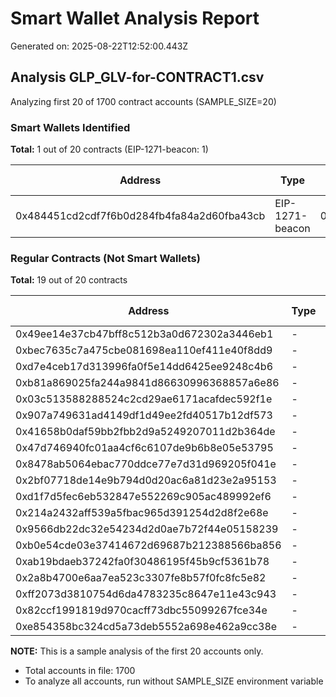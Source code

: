 # Smart Wallet Analysis Report

Generated on: 2025-08-22T12:52:00.443Z

## Analysis GLP_GLV-for-CONTRACT1.csv

Analyzing first 20 of 1700 contract accounts (SAMPLE_SIZE=20)

### Smart Wallets Identified

**Total:** 1 out of 20 contracts (EIP-1271-beacon: 1)

| Address | Type | Implementation | Distribution USD | isSmartContractWallet | isDolomite |
|---------|------|----------------|------------------|----------------------|------------|
| 0x484451cd2cdf7f6b0d284fb4fa84a2d60fba43cb | EIP-1271-beacon | 0x62Cf82FB0484aF382714cD09296260edc1DC0c6c | $19412.27 | EIP-1271-beacon | yes |

### Regular Contracts (Not Smart Wallets)

**Total:** 19 out of 20 contracts

| Address | Type | Implementation | Distribution USD | isSmartContractWallet | isDolomite |
|---------|------|----------------|------------------|----------------------|------------|
| 0x49ee14e37cb47bff8c512b3a0d672302a3446eb1 | - | 0x0BA76e59260ADbd292908297e8b4c6C8C10459e9 | $2120050.20 | no | no |
| 0xbec7635c7a475cbe081698ea110ef411e40f8dd9 | - | 0x2AB857a1c592DDe7038Ced7f99BAcF3900b6EA1e | $330496.33 | no | no |
| 0xd7e4ceb17d313996fa0f5e14dd6425ee9248c4b6 | - | - | $99199.02 | no | no |
| 0xb81a869025fa244a9841d86630996368857a6e86 | - | - | $95245.44 | no | no |
| 0x03c513588288524c2cd29ae6171acafdec592f1e | - | - | $66597.69 | no | yes |
| 0x907a749631ad4149df1d49ee2fd40517b12df573 | - | - | $65654.98 | no | no |
| 0x41658b0daf59bb2fbb2d9a5249207011d2b364de | - | - | $60773.60 | no | no |
| 0x47d746940fc01aa4cf6c6107de9b6b8e05e53795 | - | - | $57732.05 | no | yes |
| 0x8478ab5064ebac770ddce77e7d31d969205f041e | - | 0xa121D6e494ce7505863AfBd5Ed865681476B4164 | $52712.95 | no | no |
| 0x2bf07718de14e9b794d0d20ac6a81d23e2a95153 | - | 0x694Ba2370E001592D3592CD3F075361a44Eb33f2 | $38682.60 | no | no |
| 0xd1f7d5fec6eb532847e552269c905ac489992ef6 | - | 0xaC5200F1AB80f7789906Ea518574EE69d4E79db0 | $35667.11 | no | no |
| 0x214a2432aff539a5fbac965d391254d2d8f2e68e | - | - | $33746.29 | no | no |
| 0x9566db22dc32e54234d2d0ae7b72f44e05158239 | - | 0x430b4Ec64741455592cc78890721447c588333Bd | $33196.22 | no | no |
| 0xb0e54cde03e37414672d69687b212388566ba856 | - | - | $31753.88 | no | no |
| 0xab19bdaeb37242fa0f30486195f45b9cf5361b78 | - | - | $18020.13 | no | no |
| 0x2a8b4700e6aa7ea523c3307fe8b57f0fc8fc5e82 | - | 0x6008301E94658384bdccEe1837265fae4df8b8E8 | $16430.41 | no | no |
| 0xff2073d3810754d6da4783235c8647e11e43c943 | - | - | $13963.48 | no | no |
| 0x82ccf1991819d970cacff73dbc55099267fce34e | - | - | $13481.65 | no | no |
| 0xe854358bc324cd5a73deb5552a698e462a9cc38e | - | 0xC3Dc79008699cDCe1e6b021d313c40a677e18fbD | $11187.69 | no | no |

**NOTE:** This is a sample analysis of the first 20 accounts only.
- Total accounts in file: 1700
- To analyze all accounts, run without SAMPLE_SIZE environment variable

